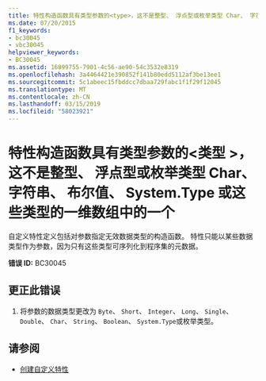 ```yaml
---
title: 特性构造函数具有类型参数的<type>，这不是整型、 浮点型或枚举类型 Char、 字符串、 布尔值、 System.Type 或这些类型的一维数组中的一个
ms.date: 07/20/2015
f1_keywords:
- bc30045
- vbc30045
helpviewer_keywords:
- BC30045
ms.assetid: 16899755-7901-4c56-ae90-54c3532e8319
ms.openlocfilehash: 3a4464421e390852f141b80edd5112af3be13ee1
ms.sourcegitcommit: 5c1abeec15fbddcc7dbaa729fabc1f1f29f12045
ms.translationtype: MT
ms.contentlocale: zh-CN
ms.lasthandoff: 03/15/2019
ms.locfileid: "58023921"
---
```

# <a name="attribute-constructor-has-a-parameter-of-type-type-which-is-not-an-integral-floating-point-or-enum-type-or-one-of-char-string-boolean-systemtype-or-1-dimensional-array-of-these-types"></a>特性构造函数具有类型参数的\<类型 >，这不是整型、 浮点型或枚举类型 Char、 字符串、 布尔值、 System.Type 或这些类型的一维数组中的一个
自定义特性定义包括对参数指定无效数据类型的构造函数。 特性只能以某些数据类型作为参数，因为只有这些类型可序列化到程序集的元数据。  
  
 **错误 ID:** BC30045  
  
## <a name="to-correct-this-error"></a>更正此错误  
  
1.  将参数的数据类型更改为 `Byte`、 `Short`、 `Integer`、 `Long`、 `Single`、 `Double`、 `Char`、 `String`、 `Boolean`、 `System.Type`或枚举类型。  
  
## <a name="see-also"></a>请参阅

- [创建自定义特性](~/docs/visual-basic/programming-guide/concepts/attributes/creating-custom-attributes.md)
